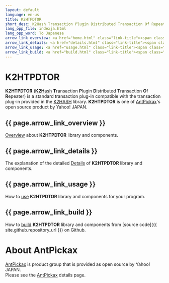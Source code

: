 ```yaml
---
layout: default
language: en-us
title: K2HTPDTOR
short_desc: K2Hash Transaction Plugin Distributed Transaction Of Repeater
lang_opp_file: indexja.html
lang_opp_word: To Japanese
arrow_link_overview: <a href="home.html" class="link-title"><span class="arrow-base link-arrow-right"></span>Overview</a>
arrow_link_details: <a href="details.html" class="link-title"><span class="arrow-base link-arrow-right"></span>Details</a>
arrow_link_usage: <a href="usage.html" class="link-title"><span class="arrow-base link-arrow-right"></span>Usage</a>
arrow_link_build: <a href="build.html" class="link-title"><span class="arrow-base link-arrow-right"></span>Build</a>
---
```


# **K2HTPDTOR**
**K2HTPDTOR** ([**K2H**ash](https://k2hash.antpick.ax/) **T**ransaction **P**lugin **D**istributed **T**ransaction **O**f **R**epeater) is a standard transaction plug-in compatible with the transaction plug-in provided in the [K2HASH](https://k2hash.antpick.ax/) library.
**K2HTPDTOR** is one of [AntPickax](https://antpick.ax/)'s open source product by Yahoo! JAPAN.

## {{ page.arrow_link_overview }}
[Overview](home.html) about **K2HTPDTOR** library and components.

## {{ page.arrow_link_details }}
The explanation of the detailed [Details](details.html) of **K2HTPDTOR** library and components.

## {{ page.arrow_link_usage }}
How to [use](usage.html) **K2HTPDTOR** library and components for your program.

## {{ page.arrow_link_build }}
How to [build](build.html) **K2HTPDTOR** library and components from [source code]({{ site.github.repository_url }}) on Github.

# **About AntPickax**
[AntPickax](https://antpick.ax/) is product group that is provided as open source by Yahoo! JAPAN.  
Please see the [AntPickax](https://antpick.ax/) details page.

